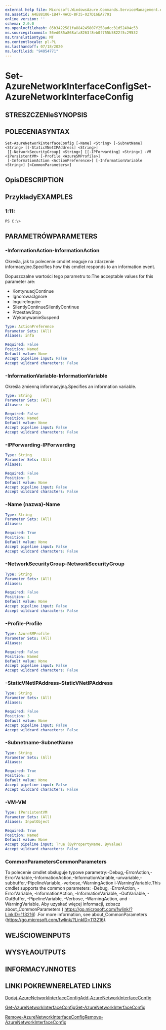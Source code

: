 ```yaml
---
external help file: Microsoft.WindowsAzure.Commands.ServiceManagement.dll-Help.xml
ms.assetid: A4E88106-1B47-4ACD-8F35-027D16EA7791
online version: ''
schema: 2.0.0
ms.openlocfilehash: 85b3422581fa884245807f258adcc31d52404c53
ms.sourcegitcommit: 56ed085a868afa8263f8eb0f755b5822f5c29532
ms.translationtype: MT
ms.contentlocale: pl-PL
ms.lasthandoff: 07/18/2020
ms.locfileid: "94054771"
---
```

# <span data-ttu-id="ffd25-101">Set-AzureNetworkInterfaceConfig</span><span class="sxs-lookup"><span data-stu-id="ffd25-101">Set-AzureNetworkInterfaceConfig</span></span>

## <span data-ttu-id="ffd25-102">STRESZCZENIe</span><span class="sxs-lookup"><span data-stu-id="ffd25-102">SYNOPSIS</span></span>

## <span data-ttu-id="ffd25-103">POLECENIA</span><span class="sxs-lookup"><span data-stu-id="ffd25-103">SYNTAX</span></span>

```
Set-AzureNetworkInterfaceConfig [-Name] <String> [-SubnetName] <String> [[-StaticVNetIPAddress] <String>]
 [[-NetworkSecurityGroup] <String>] [[-IPForwarding] <String>] -VM <IPersistentVM> [-Profile <AzureSMProfile>]
 [-InformationAction <ActionPreference>] [-InformationVariable <String>] [<CommonParameters>]
```

## <span data-ttu-id="ffd25-104">Opis</span><span class="sxs-lookup"><span data-stu-id="ffd25-104">DESCRIPTION</span></span>

## <span data-ttu-id="ffd25-105">Przykłady</span><span class="sxs-lookup"><span data-stu-id="ffd25-105">EXAMPLES</span></span>

### <span data-ttu-id="ffd25-106">1:1</span><span class="sxs-lookup"><span data-stu-id="ffd25-106">1:</span></span>
```
PS C:\>
```

## <span data-ttu-id="ffd25-107">PARAMETRÓW</span><span class="sxs-lookup"><span data-stu-id="ffd25-107">PARAMETERS</span></span>

### <span data-ttu-id="ffd25-108">-InformationAction</span><span class="sxs-lookup"><span data-stu-id="ffd25-108">-InformationAction</span></span>
<span data-ttu-id="ffd25-109">Określa, jak to polecenie cmdlet reaguje na zdarzenie informacyjne.</span><span class="sxs-lookup"><span data-stu-id="ffd25-109">Specifies how this cmdlet responds to an information event.</span></span>

<span data-ttu-id="ffd25-110">Dopuszczalne wartości tego parametru to:</span><span class="sxs-lookup"><span data-stu-id="ffd25-110">The acceptable values for this parameter are:</span></span>

- <span data-ttu-id="ffd25-111">Kontynuacj</span><span class="sxs-lookup"><span data-stu-id="ffd25-111">Continue</span></span>
- <span data-ttu-id="ffd25-112">Ignorować</span><span class="sxs-lookup"><span data-stu-id="ffd25-112">Ignore</span></span>
- <span data-ttu-id="ffd25-113">Inquire</span><span class="sxs-lookup"><span data-stu-id="ffd25-113">Inquire</span></span>
- <span data-ttu-id="ffd25-114">SilentlyContinue</span><span class="sxs-lookup"><span data-stu-id="ffd25-114">SilentlyContinue</span></span>
- <span data-ttu-id="ffd25-115">Przestaw</span><span class="sxs-lookup"><span data-stu-id="ffd25-115">Stop</span></span>
- <span data-ttu-id="ffd25-116">Wykonywanie</span><span class="sxs-lookup"><span data-stu-id="ffd25-116">Suspend</span></span>

```yaml
Type: ActionPreference
Parameter Sets: (All)
Aliases: infa

Required: False
Position: Named
Default value: None
Accept pipeline input: False
Accept wildcard characters: False
```

### <span data-ttu-id="ffd25-117">-InformationVariable</span><span class="sxs-lookup"><span data-stu-id="ffd25-117">-InformationVariable</span></span>
<span data-ttu-id="ffd25-118">Określa zmienną informacyjną.</span><span class="sxs-lookup"><span data-stu-id="ffd25-118">Specifies an information variable.</span></span>

```yaml
Type: String
Parameter Sets: (All)
Aliases: iv

Required: False
Position: Named
Default value: None
Accept pipeline input: False
Accept wildcard characters: False
```

### <span data-ttu-id="ffd25-119">-IPForwarding</span><span class="sxs-lookup"><span data-stu-id="ffd25-119">-IPForwarding</span></span>
```yaml
Type: String
Parameter Sets: (All)
Aliases: 

Required: False
Position: 5
Default value: None
Accept pipeline input: False
Accept wildcard characters: False
```

### <span data-ttu-id="ffd25-120">-Name (nazwa)</span><span class="sxs-lookup"><span data-stu-id="ffd25-120">-Name</span></span>
```yaml
Type: String
Parameter Sets: (All)
Aliases: 

Required: True
Position: 1
Default value: None
Accept pipeline input: False
Accept wildcard characters: False
```

### <span data-ttu-id="ffd25-121">-NetworkSecurityGroup</span><span class="sxs-lookup"><span data-stu-id="ffd25-121">-NetworkSecurityGroup</span></span>
```yaml
Type: String
Parameter Sets: (All)
Aliases: 

Required: False
Position: 4
Default value: None
Accept pipeline input: False
Accept wildcard characters: False
```

### <span data-ttu-id="ffd25-122">-Profile</span><span class="sxs-lookup"><span data-stu-id="ffd25-122">-Profile</span></span>
```yaml
Type: AzureSMProfile
Parameter Sets: (All)
Aliases: 

Required: False
Position: Named
Default value: None
Accept pipeline input: False
Accept wildcard characters: False
```

### <span data-ttu-id="ffd25-123">-StaticVNetIPAddress</span><span class="sxs-lookup"><span data-stu-id="ffd25-123">-StaticVNetIPAddress</span></span>
```yaml
Type: String
Parameter Sets: (All)
Aliases: 

Required: False
Position: 3
Default value: None
Accept pipeline input: False
Accept wildcard characters: False
```

### <span data-ttu-id="ffd25-124">-Subnetname</span><span class="sxs-lookup"><span data-stu-id="ffd25-124">-SubnetName</span></span>
```yaml
Type: String
Parameter Sets: (All)
Aliases: 

Required: True
Position: 2
Default value: None
Accept pipeline input: False
Accept wildcard characters: False
```

### <span data-ttu-id="ffd25-125">-VM</span><span class="sxs-lookup"><span data-stu-id="ffd25-125">-VM</span></span>
```yaml
Type: IPersistentVM
Parameter Sets: (All)
Aliases: InputObject

Required: True
Position: Named
Default value: None
Accept pipeline input: True (ByPropertyName, ByValue)
Accept wildcard characters: False
```

### <span data-ttu-id="ffd25-126">CommonParameters</span><span class="sxs-lookup"><span data-stu-id="ffd25-126">CommonParameters</span></span>
<span data-ttu-id="ffd25-127">To polecenie cmdlet obsługuje typowe parametry:-Debug,-ErrorAction,-ErrorVariable,-InformationAction,-InformationVariable,-unvariable,-subbuffer,-PipelineVariable,-verbose,-WarningAction i-WarningVariable.</span><span class="sxs-lookup"><span data-stu-id="ffd25-127">This cmdlet supports the common parameters: -Debug, -ErrorAction, -ErrorVariable, -InformationAction, -InformationVariable, -OutVariable, -OutBuffer, -PipelineVariable, -Verbose, -WarningAction, and -WarningVariable.</span></span> <span data-ttu-id="ffd25-128">Aby uzyskać więcej informacji, zobacz about_CommonParameters ( https://go.microsoft.com/fwlink/?LinkID=113216) .</span><span class="sxs-lookup"><span data-stu-id="ffd25-128">For more information, see about_CommonParameters (https://go.microsoft.com/fwlink/?LinkID=113216).</span></span>

## <span data-ttu-id="ffd25-129">WEJŚCIOWE</span><span class="sxs-lookup"><span data-stu-id="ffd25-129">INPUTS</span></span>

## <span data-ttu-id="ffd25-130">WYSYŁA</span><span class="sxs-lookup"><span data-stu-id="ffd25-130">OUTPUTS</span></span>

## <span data-ttu-id="ffd25-131">INFORMACYJN</span><span class="sxs-lookup"><span data-stu-id="ffd25-131">NOTES</span></span>

## <span data-ttu-id="ffd25-132">LINKI POKREWNE</span><span class="sxs-lookup"><span data-stu-id="ffd25-132">RELATED LINKS</span></span>

[<span data-ttu-id="ffd25-133">Dodaj-AzureNetworkInterfaceConfig</span><span class="sxs-lookup"><span data-stu-id="ffd25-133">Add-AzureNetworkInterfaceConfig</span></span>](./Add-AzureNetworkInterfaceConfig.md)

[<span data-ttu-id="ffd25-134">Get-AzureNetworkInterfaceConfig</span><span class="sxs-lookup"><span data-stu-id="ffd25-134">Get-AzureNetworkInterfaceConfig</span></span>](./Get-AzureNetworkInterfaceConfig.md)

[<span data-ttu-id="ffd25-135">Remove-AzureNetworkInterfaceConfig</span><span class="sxs-lookup"><span data-stu-id="ffd25-135">Remove-AzureNetworkInterfaceConfig</span></span>](./Remove-AzureNetworkInterfaceConfig.md)


